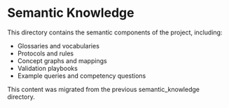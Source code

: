 # Semantic Knowledge

This directory contains the semantic components of the project, including:

- Glossaries and vocabularies
- Protocols and rules
- Concept graphs and mappings
- Validation playbooks
- Example queries and competency questions

This content was migrated from the previous semantic_knowledge directory.